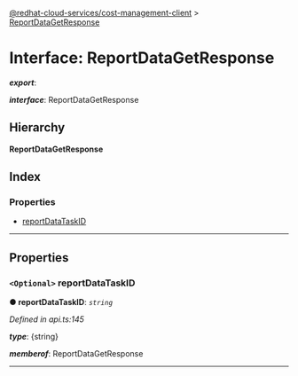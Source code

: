 [@redhat-cloud-services/cost-management-client](../README.md) > [ReportDataGetResponse](../interfaces/reportdatagetresponse.md)

# Interface: ReportDataGetResponse

*__export__*: 

*__interface__*: ReportDataGetResponse

## Hierarchy

**ReportDataGetResponse**

## Index

### Properties

* [reportDataTaskID](reportdatagetresponse.md#reportdatataskid)

---

## Properties

<a id="reportdatataskid"></a>

### `<Optional>` reportDataTaskID

**● reportDataTaskID**: *`string`*

*Defined in api.ts:145*

*__type__*: {string}

*__memberof__*: ReportDataGetResponse

___

